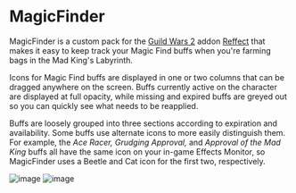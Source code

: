 # MagicFinder
MagicFinder is a custom pack for the [Guild Wars 2](https://guildwars2.com) addon [Reffect](https://github.com/Zerthox/gw2-reffect/) that makes it easy to keep track your Magic Find buffs when you're farming bags in the Mad King's Labyrinth.

Icons for Magic Find buffs are displayed in one or two columns that can be dragged anywhere on the screen. Buffs currently active on the character are displayed at full opacity, while missing and expired buffs are greyed out so you can quickly see what needs to be reapplied. 

Buffs are loosely grouped into three sections according to expiration and availability. Some buffs use alternate icons to more easily distinguish them. For example, the _Ace Racer,_ _Grudging Approval,_ and _Approval of the Mad King_ buffs all have the same icon on your in-game Effects Monitor, so MagicFinder uses a Beetle and Cat icon for the first two, respectively.

![image](https://github.com/user-attachments/assets/b9018c29-287e-4026-b73c-ef8f21c9f2f8)   ![image](https://github.com/user-attachments/assets/cc445169-4480-4b41-8347-a041371b4d21)


